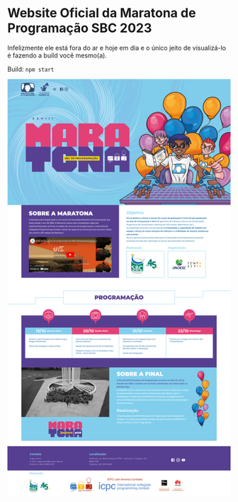 # Website Oficial da Maratona de Programação SBC 2023
Infelizmente ele está fora do ar e hoje em dia e o único jeito de visualizá-lo é fazendo a build você mesmo(a).

Build: `npm start`

![preview](Preview.png)
